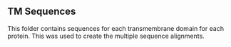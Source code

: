 ## TM Sequences

This folder contains sequences for each transmembrane domain for each protein. This was used to create the multiple sequence alignments. 
